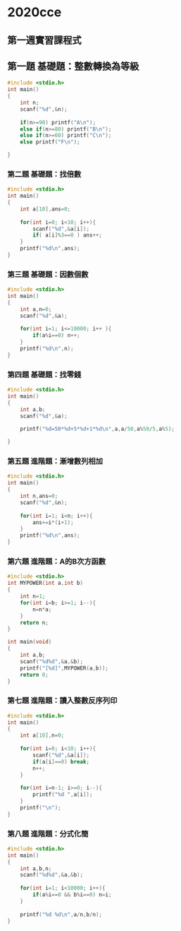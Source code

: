 # 2020cce
## 第一週實習課程式
## 第一題 基礎題：整數轉換為等級
```C
#include <stdio.h>
int main()
{
	int n;
	scanf("%d",&n);
	
	if(n>=90) printf("A\n");
	else if(n>=80) printf("B\n");
	else if(n>=60) printf("C\n");
	else printf("F\n");

}
```

### 第二題 基礎題：找倍數
```C
#include <stdio.h>
int main()
{
	int a[10],ans=0;
	
	for(int i=0; i<10; i++){
		scanf("%d",&a[i]);
		if( a[i]%3==0 ) ans++;
	}
	printf("%d\n",ans);
}
```
### 第三題 基礎題：因數個數
```C
#include <stdio.h>
int main()
{
	int a,n=0;
	scanf("%d",&a);
	
	for(int i=1; i<=10000; i++ ){
		if(a%i==0) n++;
	}
	printf("%d\n",n);
}
```
### 第四題 基礎題：找零錢
```C
#include <stdio.h>
int main()
{
	int a,b;
	scanf("%d",&a);
	
	printf("%d=50*%d+5*%d+1*%d\n",a,a/50,a%50/5,a%5);

}
```
### 第五題 進階題：漸增數列相加
```C
#include <stdio.h>
int main()
{
	int n,ans=0;
	scanf("%d",&n);
	
	for(int i=1; i<n; i++){
		ans+=i*(i+1);
	}
	printf("%d\n",ans);
}
```
### 第六題 進階題：A的B次方函數
```C
#include <stdio.h>
int MYPOWER(int a,int b)
{
	int n=1;
	for(int i=b; i>=1; i--){
		n=n*a;
	}
	return n;
}

int main(void)
{
	int a,b;
	scanf("%d%d",&a,&b);
	printf("[%d]",MYPOWER(a,b));
	return 0;
}
```
### 第七題 進階題：讀入整數反序列印
```C
#include <stdio.h>
int main()
{
	int a[10],n=0;
	
	for(int i=0; i<10; i++){
		scanf("%d",&a[i]);
		if(a[i]==0) break;
		n++;
	}
	
	for(int i=n-1; i>=0; i--){
		printf("%d ",a[i]);
	}
	printf("\n");
}
```
### 第八題 進階題：分式化簡
```C
#include <stdio.h>
int main()
{
	int a,b,n;
	scanf("%d%d",&a,&b);
	
	for(int i=1; i<10000; i++){
		if(a%i==0 && b%i==0) n=i;
	}
	
	printf("%d %d\n",a/n,b/n);
}
```
